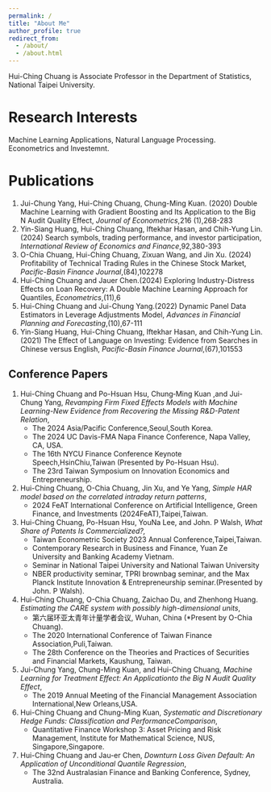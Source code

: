```yaml
---
permalink: /
title: "About Me"
author_profile: true
redirect_from:
  - /about/
  - /about.html
---
```


Hui-Ching Chuang is Associate Professor in the Department of Statistics, National Taipei University. 


Research Interests
======
Machine Learning Applications, Natural Language Processing. Econometrics and Investemnt.


Publications
======
1. Jui-Chung Yang, Hui-Ching Chuang, Chung-Ming Kuan. (2020) Double Machine Learning with Gradient Boosting and Its Application to the Big N Audit Quality Effect, _Journal of Econometrics_,216 (1),268-283
1. Yin-Siang Huang, Hui-Ching Chuang, Iftekhar Hasan, and Chih-Yung Lin.(2024) Search symbols, trading performance, and investor participation, _International Review of Economics and Finance_,92,380-393
1. O-Chia Chuang, Hui-Ching Chuang, Zixuan Wang, and Jin Xu. (2024) Profitability of Technical Trading Rules in the Chinese Stock Market, _Pacific-Basin Finance Journal_,(84),102278
1. Hui-Ching Chuang and Jauer Chen.(2024) Exploring Industry-Distress Effects on Loan Recovery: A Double Machine Learning Approach for Quantiles, _Econometrics_,(11),6
1. Hui-Ching Chuang and Jui-Chung Yang.(2022) Dynamic Panel Data Estimators in Leverage Adjustments Model, _Advances in Financial Planning and Forecasting_,(10),67-111
1. Yin-Siang Huang, Hui-Ching Chuang, Iftekhar Hasan, and Chih-Yung Lin. (2021) The Effect of Language on Investing: Evidence from Searches in Chinese versus English, _Pacific-Basin Finance Journal_,(67),101553


Conference Papers
------
1. Hui-Ching Chuang and Po-Hsuan Hsu, Chung‐Ming Kuan ,and Jui-Chung Yang, _Revamping Firm Fixed Effects Models with Machine Learning-New Evidence from Recovering the Missing R&D-Patent Relation_,
   - The 2024 Asia/Pacific Conference,Seoul,South Korea.
   - The 2024 UC Davis-FMA Napa Finance Conference, Napa Valley, CA, USA.
   - The 16th NYCU Finance Conference Keynote Speech,HsinChiu,Taiwan (Presented by Po-Hsuan Hsu).
   - The 23rd Taiwan Symposium on Innovation Economics and Entrepreneurship. 
1. Hui-Ching Chuang, O-Chia Chuang, Jin Xu, and Ye Yang, _Simple HAR model based on the correlated intraday return patterns_,
   - 2024 FeAT International Conference on Artificial Intelligence, Green Finance, and Investments (2024FeAT),Taipei,Taiwan.
1. Hui-Ching Chuang, Po-Hsuan Hsu, YouNa Lee, and John. P Walsh, _What Share of Patents Is Commercialized?,_
   - Taiwan Econometric Society 2023 Annual Conference,Taipei,Taiwan.
   - Contemporary Research in Business and Finance, Yuan Ze University and Banking Academy Vietnam.
   - Seminar in National Taipei University and National Taiwan University
   - NBER productivity seminar, TPRI brownbag seminar, and the Max Planck Institute Innovation & Entrepreneurship seminar.(Presented by John. P Walsh).
1. Hui-Ching Chuang, O-Chia Chuang, Zaichao Du, and Zhenhong Huang. _Estimating the CARE system with possibly high-dimensional units_,
   - 第六届环亚太青年计量学者会议, Wuhan, China (*Present by O-Chia Chuang).
   - The 2020 International Conference of Taiwan Finance Association,Puli,Taiwan.
   - The 28th Conference on the Theories and Practices of Securities and Financial Markets, Kaushung, Taiwan.
1. Jui-Chung Yang, Chung-Ming Kuan, and Hui-Ching Chuang, _Machine Learning for Treatment Effect: An Applicationto the Big N Audit Quality Effect_,
   - The 2019 Annual Meeting of the Financial Management Association International,New Orleans,USA. 
1. Hui-Ching Chuang and Chung-Ming Kuan, _Systematic and Discretionary Hedge Funds: Classification and PerformanceComparison_,
   - Quantitative Finance Workshop 3: Asset Pricing and Risk Management, Institute for Mathematical Science, NUS, Singapore,Singapore.
1. Hui-Ching Chuang and Jau-er Chen, _Downturn Loss Given Default: An Application of Unconditional Quantile Regression_,
   - The 32nd Australasian Finance and Banking Conference, Sydney, Australia.
